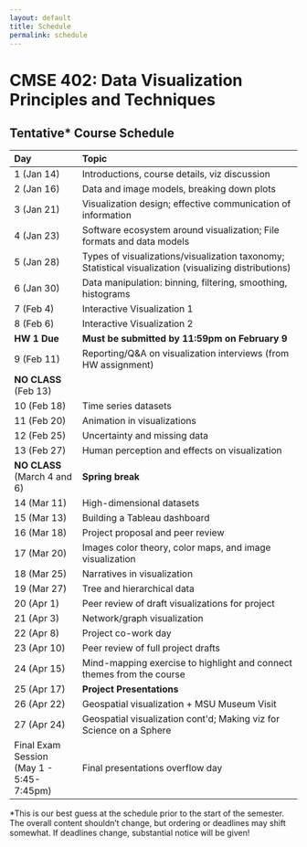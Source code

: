 ```yaml
---
layout: default
title: Schedule
permalink: schedule
---
```


# CMSE 402: Data Visualization Principles and Techniques
## Tentative* Course Schedule

| Day | Topic |
| :-- | :---- |
| 1 (Jan 14) | Introductions, course details, viz discussion |
| 2 (Jan 16) | Data and image models, breaking down plots |
| 3 (Jan 21) | Visualization design; effective communication of information |
| 4 (Jan 23) | Software ecosystem around visualization; File formats and data models |
| 5 (Jan 28) | Types of visualizations/visualization taxonomy; Statistical visualization (visualizing distributions) |
| 6 (Jan 30) |Data manipulation: binning, filtering, smoothing, histograms |
| 7 (Feb 4)	 | Interactive Visualization 1 |
| 8 (Feb 6)	 | Interactive Visualization 2 |
| **HW 1 Due** | **Must be submitted by 11:59pm on February 9** |
| 9 (Feb 11) | Reporting/Q&A on visualization interviews (from HW assignment) |
| **NO CLASS**<br>(Feb 13) |  |	
| 10 (Feb 18) |	Time series datasets |
| 11 (Feb 20) |	Animation in visualizations |
| 12 (Feb 25) | Uncertainty and missing data |	
| 13 (Feb 27) |	Human perception and effects on visualization |
| **NO CLASS**<br>(March 4 and 6) | **Spring break** |
| 14 (Mar 11) |	High-dimensional datasets | 	
| 15 (Mar 13) |	Building a Tableau dashboard
| 16 (Mar 18) |	Project proposal and peer review
| 17 (Mar 20) |	Images color theory, color maps, and image visualization
| 18 (Mar 25) |	Narratives in visualization
| 19 (Mar 27) |	Tree and hierarchical data
| 20 (Apr 1)  |	Peer review of draft visualizations for project
| 21 (Apr 3)  |	Network/graph visualization
| 22 (Apr 8)  |	Project co-work day
| 23 (Apr 10) |	Peer review of full project drafts
| 24 (Apr 15) |	Mind-mapping exercise to highlight and connect themes from the course |
| 25 (Apr 17) |	**Project Presentations** |
| 26 (Apr 22) |	Geospatial visualization + MSU Museum Visit |
| 27 (Apr 24) | Geospatial visualization cont'd; Making viz for Science on a Sphere |
| Final Exam Session<br>(May 1 - 5:45-7:45pm) | Final presentations overflow day |

\*This is our best guess at the schedule prior to the start of the semester. The overall content shouldn’t change, but ordering or deadlines may shift somewhat. If deadlines change, substantial notice will be given!